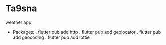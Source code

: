 # Ta9sna
weather app

- Packages:
  . flutter pub add http
  . flutter pub add geolocator
  . flutter pub add geocoding
  . flutter pub add lottie
